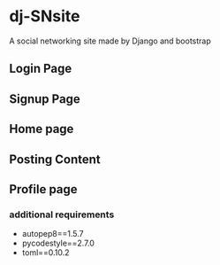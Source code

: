 # dj-SNsite

A social networking site made by Django and bootstrap

## Login Page

## Signup Page

## Home page

## Posting Content

## Profile page

### additional requirements

- autopep8==1.5.7
- pycodestyle==2.7.0
- toml==0.10.2
